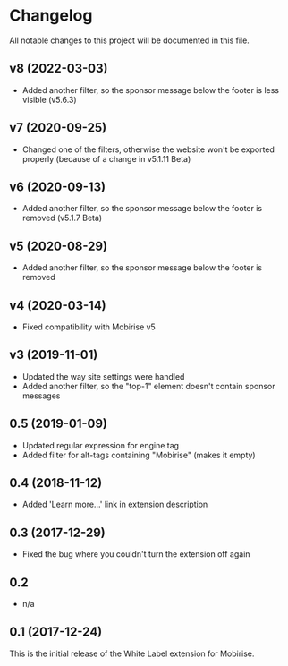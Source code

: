 # Changelog

All notable changes to this project will be documented in this file.

## v8 (2022-03-03)

- Added another filter, so the sponsor message below the footer is less visible (v5.6.3)

## v7 (2020-09-25)

- Changed one of the filters, otherwise the website won't be exported properly (because of a change in v5.1.11 Beta)

## v6 (2020-09-13)

- Added another filter, so the sponsor message below the footer is removed (v5.1.7 Beta)

## v5 (2020-08-29)

- Added another filter, so the sponsor message below the footer is removed

## v4 (2020-03-14)

- Fixed compatibility with Mobirise v5

## v3 (2019-11-01)

- Updated the way site settings were handled
- Added another filter, so the "top-1" element doesn't contain sponsor messages

## 0.5 (2019-01-09)

- Updated regular expression for engine tag
- Added filter for alt-tags containing "Mobirise" (makes it empty)

## 0.4 (2018-11-12)

- Added 'Learn more...' link in extension description

## 0.3 (2017-12-29)

- Fixed the bug where you couldn't turn the extension off again

## 0.2

- n/a

## 0.1 (2017-12-24)

This is the initial release of the White Label extension for Mobirise.